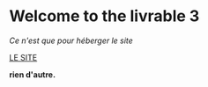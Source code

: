 # Welcome to the livrable 3
*Ce n'est que pour héberger le site*

[LE SITE](https://livrable-3-63936zaolkp.streamlit.app/)

**rien d'autre.**
